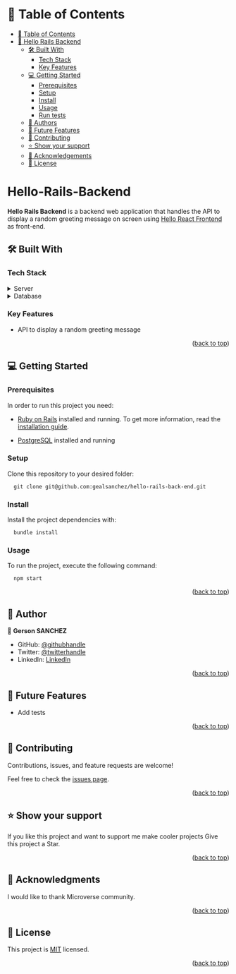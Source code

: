 <a name="readme-top"></a></a>

# 📗 Table of Contents

- [📗 Table of Contents](#-table-of-contents)
- [📖 Hello Rails Backend ](#-hello-rails-backend-)
  - [🛠 Built With ](#-built-with-)
    - [Tech Stack ](#tech-stack-)
    - [Key Features ](#key-features-)
  - [💻 Getting Started ](#-getting-started-)
    - [Prerequisites](#prerequisites)
    - [Setup](#setup)
    - [Install](#install)
    - [Usage ](#usage-)
    - [Run tests](#run-tests)
  - [👥 Authors ](#-authors-)
  - [🔭 Future Features ](#-future-features-)
  - [🤝 Contributing ](#-contributing-)
  - [⭐️ Show your support ](#️-show-your-support-)
  - [🙏 Acknowledgements](#acknowledgements)
  - [📝 License ](#-license-)

# Hello-Rails-Backend <a name="hello-rails-react"></a>

**Hello Rails Backend** is a backend web application that handles the API to display a random greeting message on screen using [Hello React Frontend](https://github.com/gealsanchez/hello-react-front-end.git) as front-end.

## 🛠 Built With <a name="built-with"></a>

### Tech Stack <a name="tech-stack"></a>

<details>
  <summary>Server</summary>
  <ul>
    <li><a href="https://rubyonrails.org/">ROR</a></li>
  </ul>
</details>

<details>
<summary>Database</summary>
  <ul>
    <li><a href="https://www.postgresql.org/">PostgreSQL</a></li>
  </ul>
</details>

### Key Features <a name="key-features"></a>

- API to display a random greeting message

<p align="right">(<a href="#readme-top">back to top</a>)</p>

## 💻 Getting Started <a name="getting-started"></a>

### Prerequisites

In order to run this project you need:

- [Ruby on Rails](https://rubyonrails.org/) installed and running. To get more information, read the [installation guide](https://guides.rubyonrails.org/).

- [PostgreSQL](https://www.postgresql.org/) installed and running

### Setup

Clone this repository to your desired folder:

```
  git clone git@github.com:gealsanchez/hello-rails-back-end.git
```

### Install

Install the project dependencies with:

```
  bundle install
```

### Usage <a name="usage"></a>

To run the project, execute the following command:

```
  npm start
```

<p align="right">(<a href="#readme-top">back to top</a>)</p>

## 👥 Author <a name="authors"></a>

👤 **Gerson SANCHEZ**

- GitHub: [@githubhandle](https://github.com/gealsanchez)
- Twitter: [@twitterhandle](https://twitter.com/gealsanchez)
- LinkedIn: [LinkedIn](https://www.linkedin.com/in/gerson-sanchez-88309b57/)

<p align="right">(<a href="#readme-top">back to top</a>)</p>

## 🔭 Future Features <a name="future-features"></a>

- Add tests

<p align="right">(<a href="#readme-top">back to top</a>)</p>

## 🤝 Contributing <a name="contributing"></a>

Contributions, issues, and feature requests are welcome!

Feel free to check the [issues page](../../issues/).

<p align="right">(<a href="#readme-top">back to top</a>)</p>

## ⭐️ Show your support <a name="support"></a>

If you like this project and want to support me make cooler projects Give this project a Star.

<p align="right">(<a href="#readme-top">back to top</a>)</p>

## 🙏 Acknowledgments <a name="acknowledgements"></a>

I would like to thank Microverse community.

<p align="right">(<a href="#readme-top">back to top</a>)</p>

## 📝 License <a name="license"></a>

This project is [MIT](./LICENSE) licensed.

<p align="right">(<a href="#readme-top">back to top</a>)</p>
